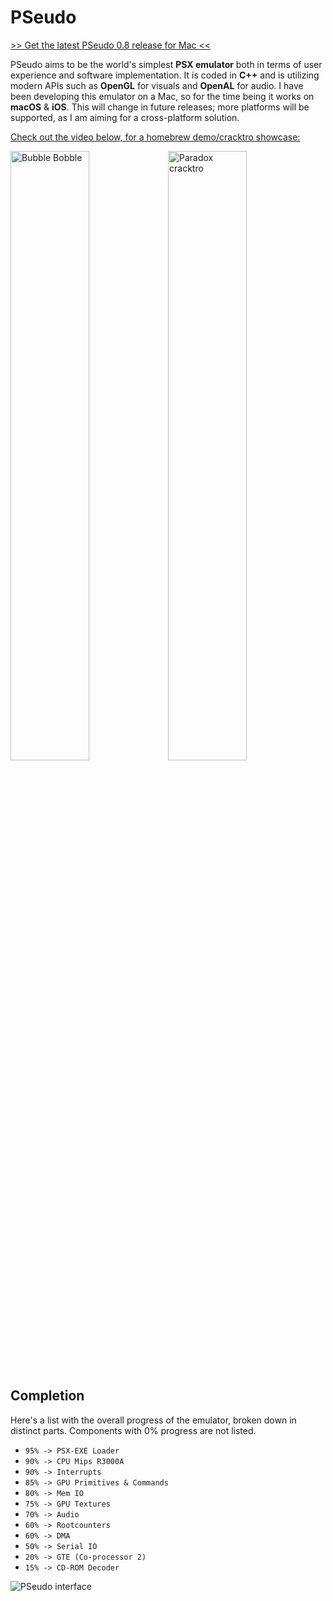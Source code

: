 <h1>PSeudo</h1>

<a href="https://github.com/dkoluris/pseudo/releases/tag/version-0.8">>> Get the latest PSeudo 0.8 release for Mac <<</a>

PSeudo aims to be the world's simplest **PSX emulator** both in terms of user experience and software implementation. It is coded in **C++** and is utilizing modern APIs such as **OpenGL** for visuals and **OpenAL** for audio. I have been developing this emulator on a Mac, so for the time being it works on **macOS** & **iOS**. This will change in future releases; more platforms will be supported, as I am aiming for a cross-platform solution.

<a href="http://www.youtube.com/watch?v=BFvLRjOE99E">Check out the video below, for a homebrew demo/cracktro showcase:<br/>

<img alt="Bubble Bobble" src="https://raw.githubusercontent.com/dkoluris/pseudo/master/Resources/Bubble.png" width="50%"/><img alt="Paradox cracktro" src="https://raw.githubusercontent.com/dkoluris/pseudo/master/Resources/Paradox.png" width="50%"/>

</a>

<h2>Completion</h2>

Here's a list with the overall progress of the emulator, broken down in distinct parts. Components with 0% progress are not listed.
* `95% -> PSX-EXE Loader`
* `90% -> CPU Mips R3000A`
* `90% -> Interrupts`
* `85% -> GPU Primitives & Commands`
* `80% -> Mem IO`
* `75% -> GPU Textures`
* `70% -> Audio`
* `60% -> Rootcounters`
* `60% -> DMA`
* `50% -> Serial IO`
* `20% -> GTE (Co-processor 2)`
* `15% -> CD-ROM Decoder`

![PSeudo interface](https://raw.githubusercontent.com/dkoluris/pseudo/master/Resources/Options.png)
